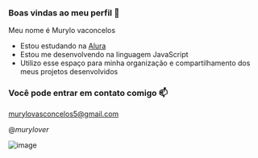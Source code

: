 ### Boas vindas ao meu perfil 🖤

Meu nome é Murylo vaconcelos

- Estou estudando na [Alura](https://www.alura.com.br)
- Estou me desenvolvendo na linguagem JavaScript
- Utilizo esse espaço para minha organização e compartilhamento dos meus projetos desenvolvidos

### Você pode entrar em contato comigo 📫

murylovasconcelos5@gmail.com

@_murylover_

![image](https://github.com/murylover/murylover/assets/173709221/29b77666-30c8-404d-b4c6-801e982aef01)
